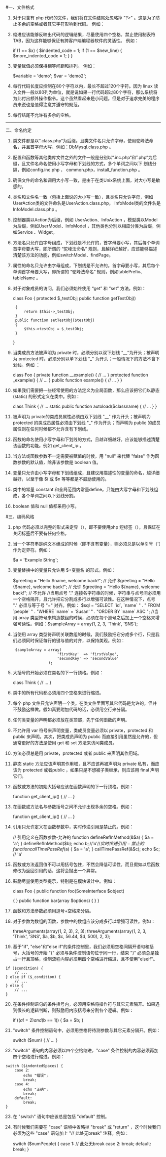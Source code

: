 #一、文件格式

1. 对于只含有 php 代码的文件，我们将在文件结尾处忽略掉 "?>" 。这是为了防止多余的空格或者其它字符影响到代码。
例如：

    <?php
    $foo = 'foo';
    
2. 缩进应该能够反映出代码的逻辑结果，尽量使用四个空格，禁止使用制表符TAB，因为这样能够保证有跨客户端编程器软件的灵活性。
例如：

    if (1 == $x) {
        $indented_code = 1;
        if (1 == $new_line) {
            $more_indented_code = 1;
        }
    }
    
3. 变量赋值必须保持相等间距和排列。
例如：

    $variable = 'demo';
    $var      = 'demo2';
  
4. 每行代码长度应控制在80个字符以内，最长不超过120个字符。因为 linux 读入文件一般以80列为单位，就是说如果一行代码超过80个字符，那么系统将为此付出额外操作指令。这个虽然看起来是小问题，但是对于追求完美的程序员来说也是值得注意并遵守的规范。

5. 每行结尾不允许有多余的空格。

---

二、命名约定

1. 类文件都是以“.class.php“为后缀，且类文件名只允许字母，使用驼峰法命名，并且首字母大写，例如：DbMysql.class.php 。

2. 配置和函数等其他类库文件之外的文件一般是分别以“.inc.php“和”.php“为后缀，且文件名命名使用小写字母和下划线的方式，多个单词之间以下 划线分隔，例如config.inc.php ， common.php，install_function.php 。

3. 确保文件的命名和调用大小写一致，是由于在类Unix系统上面，对大小写是敏感的。

4. 类名和文件名一致（包括上面说的大小写一致），且类名只允许字母，例如 UserAction类的文件命名是UserAction.class.php， InfoModel类的文件名是InfoModel.class.php 。

5. 控制器类以Action为后缀，例如 UserAction、InfoAction ，模型类以Model为后缀，例如UserModel、InfoModel ，其他类也分别以相应分类为后缀，例如Service 、Widget。

6. 方法名只允许由字母组成，下划线是不允许的，首字母要小写，其后每个单词首字母要大写，即所谓的 “驼峰法命名” 规则，且越详细越好，应该能够描述清楚该方法的功能，例如switchModel、findPage。

7. 属性的命名只允许由字母组成，下划线是不允许的，首字母要小写，其后每个单词首字母要大写，即所谓的 “驼峰法命名” 规则，例如tablePrefix、tableName 。

8. 对于对象成员的访问，我们必须始终使用 “get” 和 “set” 方法。例如：

    class Foo
    {
        protected $_testObj;
        public function getTestObj()
    
        {
            return $this->_testObj;
        }
        public function setTestObj($testObj)
        {
            $this->testObj = $_testObj;
        }
    }
    
9. 当类成员方法被声明为 private 时，必须分别以双下划线 "__"为开头；被声明为 protected 时，必须分别以单下划线 "_" 为开头；一般情况下的方法不含下划线。例如 ：
  
    class Foo
    {
        private function __example()
        {
            // ...
        }
        protected function _example()
        {
            // ...
        }
        public function example()
        {
            // ...
        }
    }
    
10. 如果我们需要把一些经常使用的方法定义为全局函数，那么应该把它们以静态 (static) 的形式定义在类中。例如：

    class Think
    {
        // ...
        static public function autoload($classname)
        {
            // ...
        }
    }

11. 被声明为 private的类成员属性必须由双下划线 "__" 作为开头；被声明为 protected 的类成员属性必须由下划线 "_" 作为开头；而声明为 public 的成员属性则在任何时候都不允许含有下划线。

12. 函数的命名使用小写字母和下划线的方式，且越详细越好，应该能够描述清楚该函数的功能，例如 get_client_ip 。

13. 当方法或函数参数不一定需要被赋值的时候，用 "null" 来代替 "false" 作为函数参数的默认值，除非该参数是 boolean 值。

14. 变量只允许由小写字母和下划线组成，且建议用描述性的变量的命名，越详细越好，以至于像 $i 或 $n 等等都是不鼓励使用的。

15. 类中的常量 constant 和全局范围内常量define，只能由大写字母和下划线组成，各个单词之间以下划线分割。

16. boolean 值和 null 值都采用小写。

#三、编码风格

1. php 代码必须以完整的形式来定界（<?php … ?>），即不要使用php 短标签（<? … ?>），且保证在关闭标签后不要有任何空格。

2. 当一个字符串是纯文本组成的时候（即不含有变量），则必须总是以单引号（'）作为定界符。例如：

    $a = 'Example String';

3. 变量替换中的变量只允许用 $+变量名 的形式。例如：

    $greeting = "Hello $name, welcome back!";   // 允许
    $greeting = "Hello {$name}, welcome back!"; // 允许
    $greeting = "Hello ${name}, welcome back!"; // 不允许
    //当用点号 "." 连接各字符串的时候，字符串与点号间必须用一个空格隔开，且允许把它分割成多行以增强可读性。在这种情况下，点号 "." 必须与等于号 "=" 对齐。例如：
    $sql = "SELECT `id`, `name` " . " FROM `people` "
          . "WHERE `name` = 'Susan' "
          . "ORDER BY `name` ASC ";
    //当用 array 类型符号来构造数组的时候，必须在每个逗号之后加上一个空格来增强可读性。例如：$sampleArray = array(1, 2, 3, 'Think', 'SNS');

4. 当使用 array 类型符声明关联数组的时候，我们鼓励把它分成多个行，只是我们必须同时保证每行的键与值的对齐，以保持美观。例如：

        $sampleArray = array(
                           'firstKey'  => 'firstValue',
                           'secondKey' => 'secondValue'
                       );
5. 大括号的开始必须在类名的下一行顶格。例如：

    class Think
    {
        // ...
    }

6. 类中的所有代码都必须用四个空格来进行缩进。

7. 每个 php 文件只允许声明一个类。在类文件里面写其它代码是允许的，但并不鼓励这样做。假如真要附加代码的话，必须用空行来分隔。

8. 任何类变量的声明都必须放在类顶部，先于任何函数的声明。

9. 不允许用 var 符号来声明变量，类成员变量必须以 private，protected 和 public 来声明。其次，把类成员声明为 public 而直接引用虽然是允许的，但通常更好的方法是使用 get 和 set 方法来访问类成员。

10. 方法必须总是用 private，protected 或者 public 来声明其作用域。

11. 静态 static 方法应该声明其作用域，且不应该再被声明为 private 私有，而应该为 protected 或者public ，如果只是不想被子类继承，则应该用 final 声明它们。

12. 函数或方法的初始大括号应该在函数声明的下一行顶格。例如： 

    function get_client_ip()
    {
        // …
    }
    
13. 在函数或方法名与参数括号之间不允许出现多余的空格。例如：

    function get_client_ip()
    {
        // …
    }

14. 引用只允许定义在函数参数中，实时传递引用是禁止的。例如：

    // 引用定义在函数参数-允许的
    function defineRefInMethod(&$a)
    {
        $a = 'a';
    } 
    defineRefInMethod($b);
    echo $b; // 'a'
    // 实时传递引用-禁止的
    function callTimePassRef($a)
    {
        $a = 'a';
    }
    callTimePassRef(&$c);
    echo $c; // 'a'
    
15. 函数或方法返回值不可以用括号包住，不然会降低可读性，而且假如以后函数修改为返回引用的话，这将会抛出一个异常。

16. 鼓励尽量使用类型提示，特别是在模块设计中。例如：

    class Foo
    {
        public function foo(SomeInterface $object)
    
       {
        }
        public function bar(array $options)
        {
        }
    }
    
17. 函数和方法参数必须用逗号+空格来分隔。

18. 对于参数为数组的函数，参数中的数组应该分成多行以增强可读性。例如：

    threeArguments(array(1, 2, 3), 2, 3);
    threeArguments(array(1, 2, 3, 'Think',
                        'SNS', $a, $b, $c,
                        56.44, $d, 500), 2, 3);
                        
19.  基于"if", "else"和"else if"的条件控制里，我们必须用空格间隔开语句和括号，大括号的开始 "{" 必须与条件控制语句位于同一行，结束 "}" 必须总是独占一行且顶格，控制流程内容必须用四个空格进行缩进，且不使用"elseif"。

    if ($condition) {
        // ...
    } else if ($_condition) {
        // ...
    } else {
        // ...
    }

20. 在条件控制语句的条件括号内，必须用空格将操作符与其它元素隔开。如果遇到很长的逻辑判断，则鼓励用内嵌括号来分割各个逻辑。例如：

    if (($a != 2) and ($b == 1)) {
        $a = $b;
    }

21. "switch" 条件控制语句中，必须用空格将待测参数与其它元素分隔开。例如：

    switch ($num) {
        // …
    }
    
22.  "switch" 语句的内容必须以四个空格缩进，"case" 条件控制的内容必须再加四个空格进行缩进。例如：

    switch ($indentedSpaces) {
        case 2:
            echo "错误";
            break;
        case 4:
            echo "正确";
            break;
        default:
            break;
    }
    
23. 在 "switch" 语句中应该总是包括 "default" 控制。

24. 有时候我们需要在 "case" 语境中省略掉 "break" 或 "return" ，这个时候我们必须为这些 "case" 语句加上 "// 此处无break" 注释。例如：

    switch ($numPeople) {
    case 1: // 此处无break
    case 2:
          break;
    default:
          break;
    }
